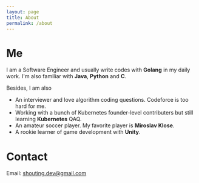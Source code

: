 ```yaml
---
layout: page
title: About
permalink: /about
---
```


# Me

I am a Software Engineer and usually write codes with **Golang** in my daily work. I'm also familiar with **Java**, **Python** and **C**. 

Besides, I am also

- An interviewer and love algorithm coding questions. Codeforce is too hard for me.
- Working with a bunch of Kubernetes founder-level contributers but still learning **Kubernetes** QAQ.
- An amateur soccer player. My favorite player is **Miroslav Klose**.
- A rookie learner of game development with **Unity**.

# Contact

Email: shouting.dev@gmail.com
